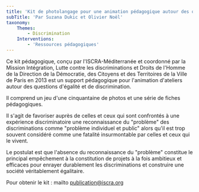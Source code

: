 ```yaml
---
title: 'Kit de photolangage pour une animation pédagogique autour des questions d''égalité et de discrimination'
subTitle: 'Par Suzana Dukic et Olivier Noël'
taxonomy:
    Themes:
        - Discrimination
    Interventions:
        - 'Ressources pédagogiques'
---
```


Ce kit pédagogique, conçu par l'ISCRA-Méditerranée et coordonné par la Mission Intégration, Lutte contre les discriminations et Droits de l'Homme de la Direction de la Démocratie, des Citoyens et des Territoires de la Ville de Paris en 2013 est un support pédagogique pour l'animation d'ateliers autour des questions d'égalité et de discrimination.

Il comprend un jeu d'une cinquantaine de photos et une série de fiches pédagogiques.

Il s'agit de favoriser auprès de celles et ceux qui sont confrontés à une expérience discriminatoire une reconnaissance du "problème" des discriminations comme "problème individuel et public" alors qu'il est trop souvent considéré comme une fatalité insurmontable par celles et ceux qui le vivent.

Le postulat est que l'absence du reconnaissance du "problème" constitue le principal empêchement à la constitution de projets à la fois ambitieux et efficaces pour enrayer durablement les discriminations et construire une société véritablement égalitaire.

Pour obtenir le kit : mailto publication@iscra.org

